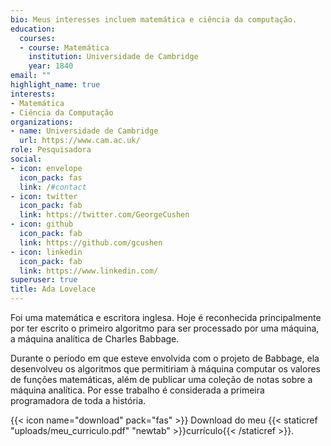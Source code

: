 ```yaml
---
bio: Meus interesses incluem matemática e ciência da computação.
education:
  courses:
  - course: Matemática
    institution: Universidade de Cambridge
    year: 1840
email: ""
highlight_name: true
interests:
- Matemática
- Ciência da Computação
organizations:
- name: Universidade de Cambridge
  url: https://www.cam.ac.uk/
role: Pesquisadora
social:
- icon: envelope
  icon_pack: fas
  link: /#contact
- icon: twitter
  icon_pack: fab
  link: https://twitter.com/GeorgeCushen
- icon: github
  icon_pack: fab
  link: https://github.com/gcushen
- icon: linkedin
  icon_pack: fab
  link: https://www.linkedin.com/
superuser: true
title: Ada Lovelace
---
```


Foi uma matemática e escritora inglesa. Hoje é reconhecida principalmente por ter escrito o primeiro algoritmo para ser processado por uma máquina, a máquina analítica de Charles Babbage. 

Durante o período em que esteve envolvida com o projeto de Babbage, ela desenvolveu os algoritmos que permitiriam à máquina computar os valores de funções matemáticas, além de publicar uma coleção de notas sobre a máquina analítica. Por esse trabalho é considerada a primeira programadora de toda a história.

{{< icon name="download" pack="fas" >}} Download do meu {{< staticref "uploads/meu_curriculo.pdf" "newtab" >}}currículo{{< /staticref >}}.
